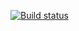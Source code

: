 [![Build status](https://ci.appveyor.com/api/projects/status/y75jwvtfdang868v?svg=true)](https://ci.appveyor.com/project/Miracle-Mary/sel2)
